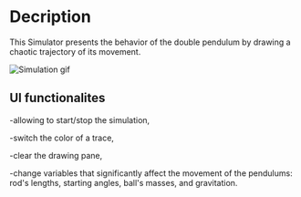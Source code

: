 # Decription
This Simulator presents the behavior of the double pendulum by drawing a chaotic trajectory of its movement.

![Simulation gif](https://github.com/Artniewski/double-pendulum/blob/654e717fd7435ac703ebdcb985e8a34beae60d5f/doublePendulum.gif)
## UI functionalites
-allowing to start/stop the simulation, 

-switch the color of a trace, 

-clear the drawing pane, 

-change variables that significantly affect the movement of the pendulums: 
           rod's lengths, starting angles, ball's masses, and gravitation.
